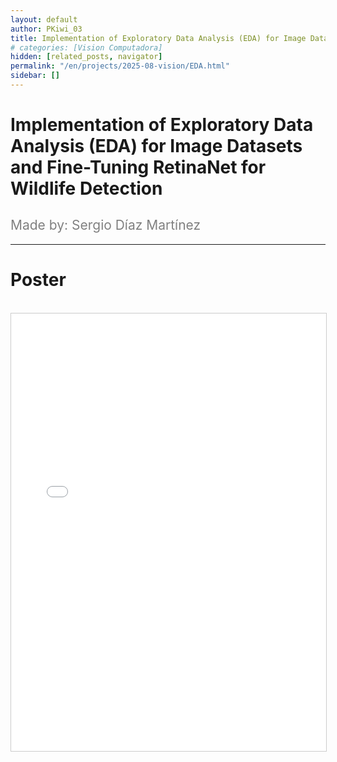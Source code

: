 ```yaml
---
layout: default
author: PKiwi_03
title: Implementation of Exploratory Data Analysis (EDA) for Image Datasets and Fine-Tuning RetinaNet for Wildlife Detection
# categories: [Vision Computadora]
hidden: [related_posts, navigator]
permalink: "/en/projects/2025-08-vision/EDA.html"
sidebar: []
---
```


# Implementation of Exploratory Data Analysis (EDA) for Image Datasets and Fine-Tuning RetinaNet for Wildlife Detection

<h2 style="color: gray; font-weight: normal;">
Made by: Sergio Díaz Martínez
</h2>

---

# Poster
<br>

<iframe 
    src="/assets/html/2025-08-vision/ok/sergiod_diaz_poster.pdf" 
    width="100%" 
    height="700" 
    style="border: 1px solid #ccc;"
></iframe>


